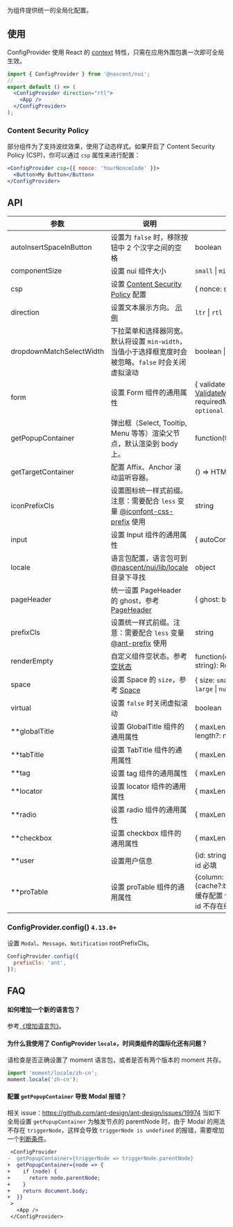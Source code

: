 为组件提供统一的全局化配置。
## 使用
ConfigProvider 使用 React 的 [context](https://facebook.github.io/react/docs/context.html) 特性，只需在应用外围包裹一次即可全局生效。
```jsx
import { ConfigProvider } from '@nascent/nui';
// ...
export default () => (
  <ConfigProvider direction="rtl">
    <App />
  </ConfigProvider>
);
```
### Content Security Policy
部分组件为了支持波纹效果，使用了动态样式。如果开启了 Content Security Policy (CSP)，你可以通过 `csp` 属性来进行配置：
```jsx
<ConfigProvider csp={{ nonce: 'YourNonceCode' }}>
  <Button>My Button</Button>
</ConfigProvider>
```
## API
| 参数 | 说明 | 类型 | 默认值 | 版本 |
| --- | --- | --- | --- | --- |
| autoInsertSpaceInButton | 设置为 `false` 时，移除按钮中 2 个汉字之间的空格 | boolean | true |  |
| componentSize | 设置 nui 组件大小 | `small` \| `middle` \| `large` | - |  |
| csp | 设置 [Content Security Policy](https://developer.mozilla.org/en-US/docs/Web/HTTP/CSP) 配置 | { nonce: string } | - |  |
| direction | 设置文本展示方向。 [示例](#components-config-provider-demo-direction) | `ltr` \| `rtl` | `ltr` |  |
| dropdownMatchSelectWidth | 下拉菜单和选择器同宽。默认将设置 `min-width`，当值小于选择框宽度时会被忽略。`false` 时会关闭虚拟滚动 | boolean \| number | - | 4.3.0 |
| form | 设置 Form 组件的通用属性 | { validateMessages?: [ValidateMessages](/components/form/#validateMessages), requiredMark?: boolean \| `optional` } | - | requiredMark: 4.8.0 |
| getPopupContainer | 弹出框（Select, Tooltip, Menu 等等）渲染父节点，默认渲染到 body 上。 | function(triggerNode) | () => document.body |  |
| getTargetContainer | 配置 Affix、Anchor 滚动监听容器。 | () => HTMLElement | () => window | 4.2.0 |
| iconPrefixCls | 设置图标统一样式前缀。注意：需要配合 `less` 变量 [@iconfont-css-prefix](https://github.com/ant-design/ant-design/blob/d943b85a523bdf181dabc12c928226f3b4b893de/components/style/themes/default.less#L106) 使用 | string | `anticon` | 4.11.0 |
| input | 设置 Input 组件的通用属性 | { autoComplete?: string } | - | 4.2.0 |
| locale | 语言包配置，语言包可到 [@nascent/nui/lib/locale](http://unpkg.com/antd/lib/locale/) 目录下寻找 | object | - |  |
| pageHeader | 统一设置 PageHeader 的 ghost，参考 [PageHeader](/components/page-header) | { ghost: boolean } | true |  |
| prefixCls | 设置统一样式前缀。注意：需要配合 `less` 变量 [@ant-prefix](https://github.com/ant-design/ant-design/blob/2c6c789e3a9356f96c47aea0083f5a15538315cf/components/style/themes/default.less#L7) 使用 | string | `ant` |  |
| renderEmpty | 自定义组件空状态。参考 [空状态](/components/empty/) | function(componentName: string): ReactNode | - |  |
| space | 设置 Space 的 `size`，参考 [Space](/components/space) | { size: `small` \| `middle` \| `large` \| `number` } | - | 4.1.0 |
| virtual | 设置 `false` 时关闭虚拟滚动 | boolean | - | 4.3.0 |
| \*\*globalTitle | 设置 GlobalTitle 组件的通用属性 | { maxLength?: number, length?: number } | {maxLength:4,length: 8} |  |
| \*\*tabTitle | 设置 TabTitle 组件的通用属性 | { maxLength?: number } | {maxLength: 8} |  |
| \*\*tag | 设置 tag 组件的通用属性 | { maxLength?: number } | {maxLength: 8} |  |
| \*\*locator | 设置 locator 组件的通用属性 | { maxLength?: number } | {maxLength: 8} |  |
| \*\*radio | 设置 radio 组件的通用属性 | { maxLength?: number } | - |  |
| \*\*checkbox | 设置 checkbox 组件的通用属性 | { maxLength?: number } | - |  |
| \*\*user | 设置用户信息 | {id: string,[x: string]:any} id 必填 | - |  |
| \*\*proTable | 设置 proTable 组件的通用属性 | {column: {cache?:boolean}} cache 缓存配置 依赖 user 中的 id id 不存在缓存不生效 | - |  |
### ConfigProvider.config() `4.13.0+`
设置 `Modal`、`Message`、`Notification` rootPrefixCls。
```jsx
ConfigProvider.config({
  prefixCls: 'ant',
});
```
## FAQ
#### 如何增加一个新的语言包？
参考[《增加语言包》](/docs/react/i18n#%E5%A2%9E%E5%8A%A0%E8%AF%AD%E8%A8%80%E5%8C%85)。
#### 为什么我使用了 ConfigProvider `locale`，时间类组件的国际化还有问题？
请检查是否正确设置了 moment 语言包，或者是否有两个版本的 moment 共存。
```js
import 'moment/locale/zh-cn';
moment.locale('zh-cn');
```
#### 配置 `getPopupContainer` 导致 Modal 报错？
相关 issue：<https://github.com/ant-design/ant-design/issues/19974>
当如下全局设置 `getPopupContainer` 为触发节点的 parentNode 时，由于 Modal 的用法不存在 `triggerNode`，这样会导致 `triggerNode is undefined` 的报错，需要增加一个[判断条件](https://github.com/afc163/feedback-antd/commit/3e4d1ad1bc1a38460dc3bf3c56517f737fe7d44a)。
```diff
 <ConfigProvider
-  getPopupContainer={triggerNode => triggerNode.parentNode}
+  getPopupContainer={node => {
+    if (node) {
+      return node.parentNode;
+    }
+    return document.body;
+  }}
 >
   <App />
 </ConfigProvider>
```
